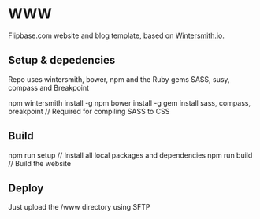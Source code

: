 # WWW

Flipbase.com website and blog template, based on [Wintersmith.io](http://wintersmith.io). 

## Setup & depedencies

Repo uses wintersmith, bower, npm and the Ruby gems SASS, susy, compass and Breakpoint
  
  npm wintersmith install -g
  npm bower install -g
  gem install sass, compass, breakpoint // Required for compiling SASS to CSS

## Build
  
  npm run setup // Install all local packages and dependencies
  npm run build // Build the website

## Deploy

Just upload the /www directory using SFTP